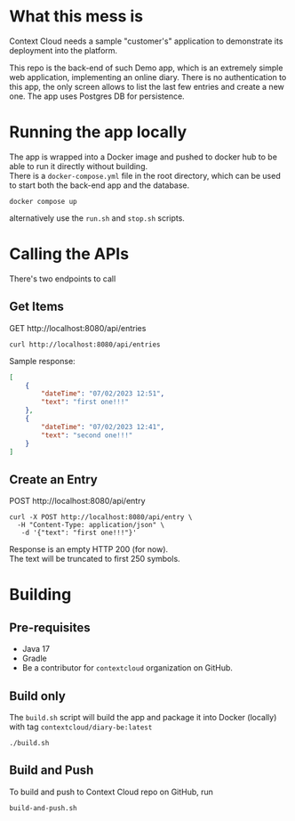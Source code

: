 # What this mess is
Context Cloud needs a sample "customer's" application to demonstrate its deployment into the platform.

This repo is the back-end of such Demo app, which is an extremely simple web application, implementing an online diary.
There is no authentication to this app, the only screen allows to list the last few entries and create a new one.
The app uses Postgres DB for persistence.

# Running the app locally
The app is wrapped into a Docker image and pushed to docker hub to be able to run it directly without building.  
There is a `docker-compose.yml` file in the root directory, which can be used to start both the back-end app and the database.
```shell
docker compose up
```

alternatively use the `run.sh` and `stop.sh` scripts.


# Calling the APIs

There's two endpoints to call

## Get Items

GET http://localhost:8080/api/entries

```shell
curl http://localhost:8080/api/entries
```

Sample response:

```json
[
    {
        "dateTime": "07/02/2023 12:51",
        "text": "first one!!!"
    },
    {
        "dateTime": "07/02/2023 12:41",
        "text": "second one!!!"
    }
]
```

## Create an Entry

POST http://localhost:8080/api/entry

```shell
curl -X POST http://localhost:8080/api/entry \
  -H "Content-Type: application/json" \
   -d '{"text": "first one!!!"}'
```

Response is an empty HTTP 200 (for now).  
The text will be truncated to first 250 symbols.

# Building
## Pre-requisites
* Java 17
* Gradle
* Be a contributor for `contextcloud` organization on GitHub.

## Build only

The `build.sh` script will build the app and package it into Docker (locally) with tag `contextcloud/diary-be:latest`

```shell
./build.sh
```

## Build and Push

To build and push to Context Cloud repo on GitHub, run

```shell
build-and-push.sh
```